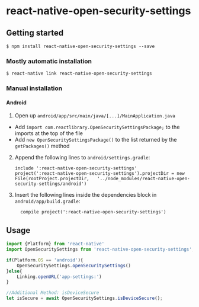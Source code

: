# react-native-open-security-settings

## Getting started

`$ npm install react-native-open-security-settings --save`

### Mostly automatic installation

`$ react-native link react-native-open-security-settings`

### Manual installation



#### Android

1. Open up `android/app/src/main/java/[...]/MainApplication.java`
  - Add `import com.reactlibrary.OpenSecuritySettingsPackage;` to the imports at the top of the file
  - Add `new OpenSecuritySettingsPackage()` to the list returned by the `getPackages()` method
2. Append the following lines to `android/settings.gradle`:
  	```
  	include ':react-native-open-security-settings'
  	project(':react-native-open-security-settings').projectDir = new File(rootProject.projectDir, 	'../node_modules/react-native-open-security-settings/android')
  	```
3. Insert the following lines inside the dependencies block in `android/app/build.gradle`:
  	```
      compile project(':react-native-open-security-settings')
  	```


## Usage
```javascript
import {Platform} from 'react-native'
import OpenSecuritySettings from 'react-native-open-security-settings';

if(Platform.OS == 'android'){
	OpenSecuritySettings.openSecuritySettings()
}else{
	Linking.openURL('app-settings:')
}

//Additional Method: isDeviceSecure
let isSecure = await OpenSecuritySettings.isDeviceSecure();


```
